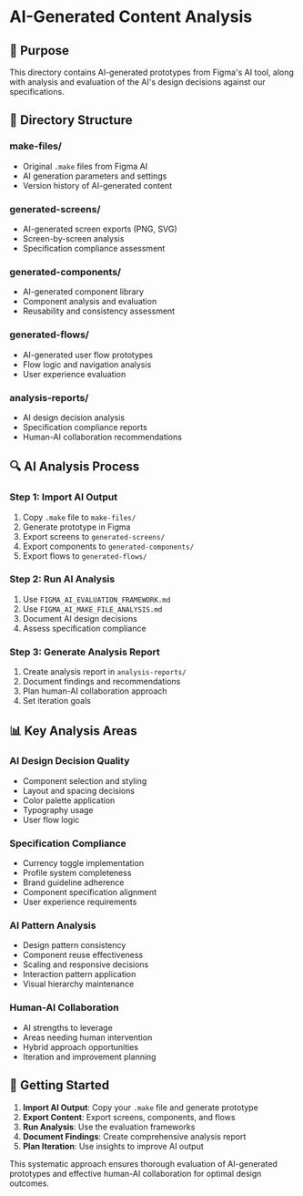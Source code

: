 # AI-Generated Content Analysis

## 🎯 **Purpose**
This directory contains AI-generated prototypes from Figma's AI tool, along with analysis and evaluation of the AI's design decisions against our specifications.

## 📁 **Directory Structure**

### **make-files/**
- Original `.make` files from Figma AI
- AI generation parameters and settings
- Version history of AI-generated content

### **generated-screens/**
- AI-generated screen exports (PNG, SVG)
- Screen-by-screen analysis
- Specification compliance assessment

### **generated-components/**
- AI-generated component library
- Component analysis and evaluation
- Reusability and consistency assessment

### **generated-flows/**
- AI-generated user flow prototypes
- Flow logic and navigation analysis
- User experience evaluation

### **analysis-reports/**
- AI design decision analysis
- Specification compliance reports
- Human-AI collaboration recommendations

## 🔍 **AI Analysis Process**

### **Step 1: Import AI Output**
1. Copy `.make` file to `make-files/`
2. Generate prototype in Figma
3. Export screens to `generated-screens/`
4. Export components to `generated-components/`
5. Export flows to `generated-flows/`

### **Step 2: Run AI Analysis**
1. Use `FIGMA_AI_EVALUATION_FRAMEWORK.md`
2. Use `FIGMA_AI_MAKE_FILE_ANALYSIS.md`
3. Document AI design decisions
4. Assess specification compliance

### **Step 3: Generate Analysis Report**
1. Create analysis report in `analysis-reports/`
2. Document findings and recommendations
3. Plan human-AI collaboration approach
4. Set iteration goals

## 📊 **Key Analysis Areas**

### **AI Design Decision Quality**
- Component selection and styling
- Layout and spacing decisions
- Color palette application
- Typography usage
- User flow logic

### **Specification Compliance**
- Currency toggle implementation
- Profile system completeness
- Brand guideline adherence
- Component specification alignment
- User experience requirements

### **AI Pattern Analysis**
- Design pattern consistency
- Component reuse effectiveness
- Scaling and responsive decisions
- Interaction pattern application
- Visual hierarchy maintenance

### **Human-AI Collaboration**
- AI strengths to leverage
- Areas needing human intervention
- Hybrid approach opportunities
- Iteration and improvement planning

## 🚀 **Getting Started**

1. **Import AI Output**: Copy your `.make` file and generate prototype
2. **Export Content**: Export screens, components, and flows
3. **Run Analysis**: Use the evaluation frameworks
4. **Document Findings**: Create comprehensive analysis report
5. **Plan Iteration**: Use insights to improve AI output

This systematic approach ensures thorough evaluation of AI-generated prototypes and effective human-AI collaboration for optimal design outcomes.

